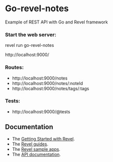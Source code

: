 # Go-revel-notes

Example of REST API with Go and Revel framework

### Start the web server:

   revel run go-revel-notes
   
   http://localhost:9000/

### Routes:

   * http://localhost:9000/notes
   * http://localhost:9000/notes/:noteId
   * http://localhost:9000/notes/tags/:tags

### Tests:

   * http://localhost:9000/@tests
   
## Documentation

* The [Getting Started with Revel](http://revel.github.io/tutorial/gettingstarted.html).
* The [Revel guides](http://revel.github.io/manual/index.html).
* The [Revel sample apps](http://revel.github.io/examples/index.html).
* The [API documentation](https://godoc.org/github.com/revel/revel).

